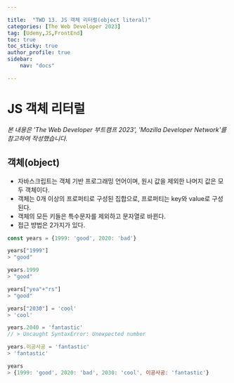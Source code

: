 ```yaml
---

title:  "TWD 13. JS 객체 리터럴(object literal)"
categories: [The Web Developer 2023]
tag: [Udemy,JS,FrontEnd]
toc: true
toc_sticky: true
author_profile: true
sidebar:
    nav: "docs"

---
```


# JS 객체 리터럴

<p data-ke-size="size14"><i>본 내용은 'The Web Developer 부트캠프 2023', 'Mozilla Developer Network'를 참고하여 작성했습니다.</i></p>

## 객체(object)
* 자바스크립트는 객체 기반 프로그래밍 언어이며, 원시 값을 제외한 나머지 값은 모두 객체이다.
* 객체는 0개 이상의 프로퍼티로 구성된 집합으로, 프로퍼티는 key와 value로 구성된다.
* 객체의 모든 키들은 특수문자를 제외하고 문자열로 바뀐다.
* 접근 방법은 2가지가 있다.

```javascript
const years = {1999: 'good', 2020: 'bad'}

years["1999"]
> "good"

years.1999
> "good"

years["yea"+"rs"]
> "good"

years["2030"] = 'cool'
> 'cool'

years.2040 = 'fantastic'
// > Uncaught SyntaxError: Unexpected number

years.이공사공 = 'fantastic'
> 'fantastic'

years
> {1999: 'good', 2020: 'bad', 2030: 'cool', 이공사공: 'fantastic'}
```